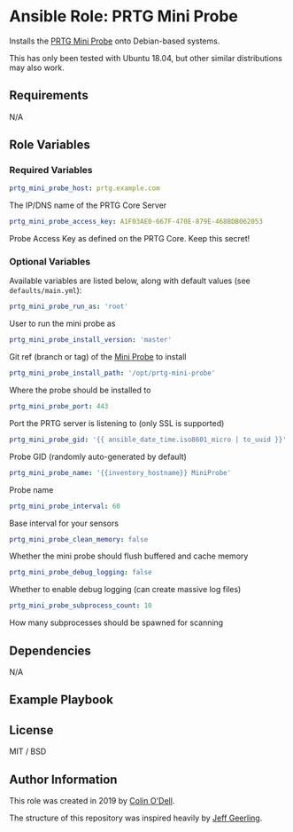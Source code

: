 # Ansible Role: PRTG Mini Probe

Installs the [PRTG Mini Probe](https://github.com/PRTG/PythonMiniProbe) onto Debian-based systems.

This has only been tested with Ubuntu 18.04, but other similar distributions may also work.

## Requirements

N/A

## Role Variables

### Required Variables

```yaml
prtg_mini_probe_host: prtg.example.com
```

The IP/DNS name of the PRTG Core Server

```yaml
prtg_mini_probe_access_key: A1F03AE0-667F-470E-879E-468BDB062053
```

Probe Access Key as defined on the PRTG Core.  Keep this secret!

### Optional Variables

Available variables are listed below, along with default values (see `defaults/main.yml`):

```yaml
prtg_mini_probe_run_as: 'root'
```

User to run the mini probe as

```yaml
prtg_mini_probe_install_version: 'master'
```

Git ref (branch or tag) of the [Mini Probe](https://github.com/PRTG/PythonMiniProbe) to install

```yaml
prtg_mini_probe_install_path: '/opt/prtg-mini-probe'
```

Where the probe should be installed to

```yaml
prtg_mini_probe_port: 443
```

Port the PRTG server is listening to (only SSL is supported)

```yaml
prtg_mini_probe_gid: '{{ ansible_date_time.iso8601_micro | to_uuid }}'
```

Probe GID (randomly auto-generated by default)

```yaml
prtg_mini_probe_name: '{{inventory_hostname}} MiniProbe'
```

Probe name

```yaml
prtg_mini_probe_interval: 60
```

Base interval for your sensors

```yaml
prtg_mini_probe_clean_memory: false
```

Whether the mini probe should flush buffered and cache memory

```yaml
prtg_mini_probe_debug_logging: false
```

Whether to enable debug logging (can create massive log files)

```yaml
prtg_mini_probe_subprocess_count: 10
```

How many subprocesses should be spawned for scanning

## Dependencies

N/A

## Example Playbook

## License

MIT / BSD

## Author Information

This role was created in 2019 by [Colin O'Dell](https://www.colinodell.com).

The structure of this repository was inspired heavily by [Jeff Geerling](https://www.jeffgeerling.com/).

